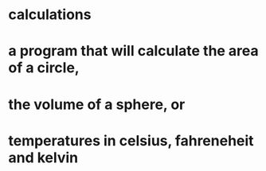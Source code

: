 # calculations
# a program that will calculate the area of a circle, 
# the volume of a sphere, or 
# temperatures in celsius, fahreneheit and kelvin 
